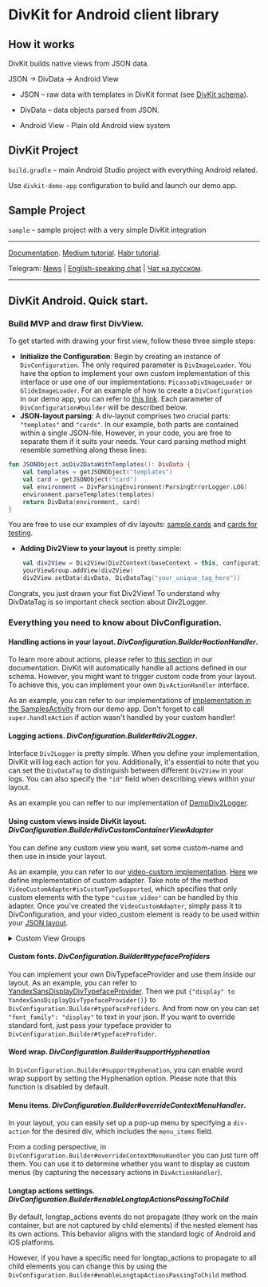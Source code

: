 # DivKit for Android client library

## How it works

DivKit builds native views from JSON data.

JSON → DivData → Android View

- JSON – raw data with templates in DivKit format (see [DivKit schema](../../schema)).

- DivData – data objects parsed from JSON.

- Android View - Plain old Android view system

## DivKit Project

`build.gradle` – main Android Studio project with everything Android related.

Use `divkit-demo-app` configuration to build and launch our demo app.

## Sample Project

`sample` – sample project with a very simple DivKit integration

---

[Documentation](https://divkit.tech/doc). [Medium tutorial](https://medium.com/p/cad519252f0f). [Habr tutorial](https://habr.com/ru/company/yandex/blog/683886/).

Telegram: [News](https://t.me/divkit_news) | [English-speaking chat](https://t.me/divkit_community_en) | [Чат на русском](https://t.me/divkit_community_ru).

---

## DivKit Android. Quick start.

### Build MVP and draw first DivView.
To get started with drawing your first view, follow these three simple steps:
- **Initialize the Configuration**: Begin by creating an instance of `DivConfiguration`. The only required parameter is `DivImageLoader`. You have the option to implement your own custom implementation of this interface or use one of our implementations: `PicassoDivImageLoader` or `GlideImageLoader`. For an example of how to create a `DivConfiguration` in our demo app, you can refer to [this link](https://github.com/divkit/divkit/blob/05a420e0861517e68a3fc68c853fb640af092df2/client/android/divkit-demo-app/src/main/java/com/yandex/divkit/demo/div/Div2Activity.kt#L98).
   Each parameter of `DivConfiguration#builder` will be described below.
- **JSON-layout parsing**: A div-layout comprises two crucial parts: `"templates"` and `"cards"`. In our example, both parts are contained within a single JSON-file. However, in your code, you are free to separate them if it suits your needs. Your card parsing method might resemble something along these lines:
```kotlin 
fun JSONObject.asDiv2DataWithTemplates(): DivData {
    val templates = getJSONObject("templates")
    val card = getJSONObject("card")
    val environment = DivParsingEnvironment(ParsingErrorLogger.LOG)
    environment.parseTemplates(templates)
    return DivData(environment, card)
}
``` 
You are free to use our examples of div layouts: [sample cards](https://github.com/divkit/divkit/tree/main/test_data/samples) and [cards for testing](https://github.com/divkit/divkit/tree/main/test_data/regression_test_data).

- **Adding Div2View to your layout** is pretty simple:
```kotlin 
    val div2View = Div2View(Div2Context(baseContext = this, configuration = config))
    yourViewGroup.addView(div2View)
    div2View.setData(divData, DivDataTag("your_unique_tag_here"))
```
Congrats, you just drawn your fist Div2View! To understand why DivDataTag is so important check section about Div2Logger.

### Everything you need to know about DivConfiguration.

#### Handling actions in your layout. *DivConfiguration.Builder#actionHandler*.
To learn more about actions, please refer to [this section](https://divkit.tech/en/doc/overview/concepts/interaction.html?lang=en) in our documentation. DivKit will automatically handle all actions defined in our schema. However, you might want to trigger custom code from your layout. To achieve this, you can implement your own `DivActionHandler` interface.

As an example, you can refer to our implementations of [implementation in the SamplesActivity](https://github.com/divkit/divkit/blob/368ffde173d928c1f825f093efe87ba04b800b65/client/android/divkit-demo-app/src/main/java/com/yandex/divkit/demo/div/Div2Activity.kt#L169) from our demo app. Don't forget to call `super.handleAction` if action wasn't handled by your custom handler!

#### Logging actions. *DivConfiguration.Builder#div2Logger*.
Interface `Div2Logger` is pretty simple. When you define your implementation, DivKit will log each action for you. Additionally, it's essential to note that you can set the `DivDataTag` to distinguish between different `Div2View` in your logs. You can also specify the `"id"` field when describing views within your layout.

As an example you can reffer to our implementation of [DemoDiv2Logger](https://github.com/divkit/divkit/blob/R-28.4/client/android/divkit-demo-app/src/main/java/com/yandex/divkit/demo/div/DemoDiv2Logger.kt).

#### Using custom views inside DivKit layout. *DivConfiguration.Builder#divCustomContainerViewAdapter*
You can define any custom view you want, set some custom-name and then use in inside your layout.

As an example, you can refer to our [video-custom implementation](https://github.com/divkit/divkit/tree/R-28.4/client/android/video-custom/src/main/java/com/yandex/div/video/custom). [Here](https://github.com/divkit/divkit/tree/R-28.4/client/android/video-custom/src/main/java/com/yandex/div/video/custom/VideoCustomAdapter.kt) we define implementation of custom adapter. Take note of the method `VideoCustomAdapter#isCustomTypeSupported`, which specifies that only custom elements with the type `"custom_video"` can be handled by this adapter. Once you've created the `VideoCustomAdapter`, simply pass it to DivConfiguration, and your video_custom element is ready to be used within your [JSON layout](https://github.com/divkit/divkit/blob/368ffde173d928c1f825f093efe87ba04b800b65/test_data/regression_test_data/video/video_controls.json#L60C29-L60C29).
<details>
  <summary>Custom View Groups</summary>

   The implementation does not differ significantly from the implementation of regular custom views. The only notable difference is that you will need to extend the handling of the `createView` and `bindView` events deeper down the hierarchy of views. Fortunately,  we've introduced a static method, `DivCustomContainerViewAdapter#getDivChildFactory`, which can create and bind these wondrous views. For instance, if there are some items in your layout:
```json
{
   "type": "custom",
   "id": "new_custom_container_1",
   "items": [
      {
         "type": "text",
         "news_item_text": "This is div-text item 1"
      },
      {
         "type": "text",
         "news_item_text": "This is div-text item 2"
      }
   ],
   "custom_type": "new_custom_container_1"
}
```
You can override `DivCustomContainerViewAdapter#CreateView` like this:
```kotlin
div.items!!.forEach {
   val childDivView = getDivChildFactory(divView).createChildView(
           it,
           path,
           divView
   )
   (customView as ViewGroup).addView(childDivView)
}
```
And then bind child items inside `DivCustomContainerViewAdapter#BindView`:
```kotlin
for (i in div.items!!.indices) {
   val childDivView = customView.getChildAt(i)
   val childDiv = div.items!![i]
   getDivChildFactory(divView).bindChildView(
           childDivView,
           childDiv,
           path,
           divView
   )
}
```
</details>

#### Custom fonts. *DivConfiguration.Builder#typefaceProfiders*
You can implement your own DivTypefaceProvider and use them inside our layout. As an example, you can refer to [YandexSansDisplayDivTypefaceProvider](https://github.com/divkit/divkit/blob/main/client/android/fonts/src/main/java/com/yandex/div/font/YandexSansDisplayDivTypefaceProvider.kt). Then we put `{"display" to YandexSansDisplayDivTypefaceProvider()}` to `DivConfiguration.Builder#typefaceProfiders`. And from now on you can set `"font_family": "display"` to text in your json. If you want to override standard font, just pass your typeface provider to `DivConfiguration.Builder#typefaceProfider`.

#### Word wrap. *DivConfiguration.Builder#supportHyphenation*
In `DivConfiguration.Builder#supportHyphenation`, you can enable word wrap support by setting the Hyphenation option. Please note that this function is disabled by default.

#### Menu items. *DivConfiguration.Builder#overrideContextMenuHandler*.
In your layout, you can easily set up a pop-up menu by specifying a `div-action` for the desired div, which includes the `menu_items` field.

From a coding perspective, in `DivConfiguration.Builder#overrideContextMenuHandler` you can just turn off them. You can use it to determine whether you want to display as custom menus (by capturing the necessary actions in `DivActionHandler`).

#### Longtap actions settings. *DivConfiguration.Builder#enableLongtapActionsPassingToChild*
By default, longtap_actions events do not propagate (they work on the main container, but are not captured by child elements) if the nested element has its own actions. This behavior aligns with the standard logic of Android and iOS platforms.

However, if you have a specific need for longtap_actions to propagate to all child elements you can change this by using the `DivConfiguration.Builder#enableLongtapActionsPassingToChild` method.
